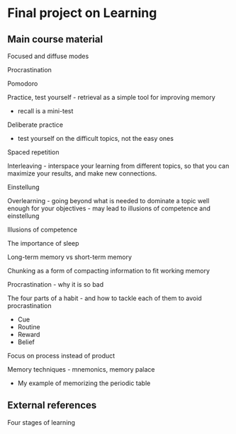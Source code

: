 # Final project on Learning

## Main course material

Focused and diffuse modes

Procrastination

Pomodoro

Practice, test yourself - retrieval as a simple tool for improving memory
- recall is a mini-test

Deliberate practice
- test yourself on the difficult topics, not the easy ones

Spaced repetition

Interleaving - interspace your learning from different topics, so that you can maximize your results, and make new connections.

Einstellung

Overlearning - going beyond what is needed to dominate a topic well enough for your objectives - may lead to illusions of competence and einstellung

Illusions of competence

The importance of sleep

Long-term memory vs short-term memory

Chunking as a form of compacting information to fit working memory

Procrastination - why it is so bad

The four parts of a habit - and how to tackle each of them to avoid procrastination
- Cue
- Routine
- Reward
- Belief

Focus on process instead of product

Memory techniques - mnemonics, memory palace
- My example of memorizing the periodic table

## External references

Four stages of learning


